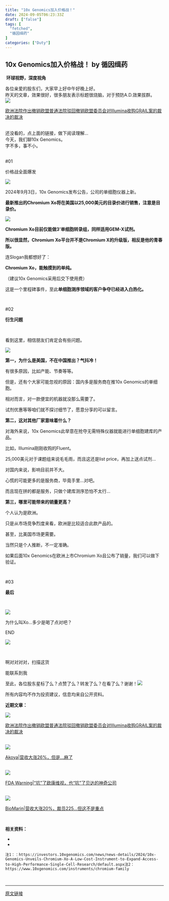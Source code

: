 ```yaml
---
title: "10x Genomics加入价格战！"
date: 2024-09-05T06:23:33Z
draft: ["false"]
tags: [
  "fetched",
  "循因缉药"
]
categories: ["Duty"]
---
```

10x Genomics加入价格战！ by 循因缉药
------
<div><p data-mpa-powered-by="yiban.io"><strong><span> 环球视野，深度视角</span></strong></p><section><mp-common-profile data-pluginname="mpprofile" data-id="MzU3OTYwNjk1NA==" data-headimg="http://mmbiz.qpic.cn/mmbiz_png/icugQvAnqxTpdnicXDtfPzgiaP26T8ecl3Nr7jK6CbzxybDQfqicvlKsfI6AmGbkuoydTicXtqPbwh6e6MStGn3tyPQ/300?wx_fmt=png&amp;wxfrom=19" data-nickname="循因缉药" data-alias="Gene-Med" data-signature="前沿基因科技、创新药物研发深度吃瓜，拒做复读机，从我做起。" data-from="2" data-is_biz_ban="0" data-origin_num="865" data-isban="0" data-biz_account_status="0" data-index="0"></mp-common-profile></section><section><span>各位亲爱的股东们，大家早上好中午好晚上好。</span></section><section><span>昨天的文章，效果很好，很多朋友表示标题很烧脑，对于预防A.D.效果拔群。</span></section><section data-mpa-template="t" data-from="yb-recommend-list"><section data-mpa-template="t" data-from="yb-recommend" data-recommend-article-type="normal" data-recomment-template-id="1" data-recommend-article-id="2247514687_1" data-recommend-article-time="1725379200" data-recommend-article-cover="https://mmbiz.qpic.cn/mmbiz_jpg/icugQvAnqxTrSDEygQ5wsic3icO5xkoVbCeIibYp9XKM4c19I8tSpHrVd7IPSXYoLrooXicpNicMG2Y4c4Ly0bNfC1xw/0?wx_fmt=jpeg" data-recommend-article-title="欧洲法院作出撤销欧盟普通法院驳回撤销欧盟委员会对Illumina收购GRAIL案的裁决的裁决" data-recommend-article-content-url="https://mp.weixin.qq.com/s?__biz=MzU3OTYwNjk1NA==&amp;mid=2247514687&amp;idx=1&amp;sn=17d1a5b20430bf9352f16f267549f4fe&amp;chksm=fd617afaca16f3ec3aa60d7e419c595a714722deaf2bcf4ac1d3d0021115fd6501356e3e3f83#rd"><a href="https://mp.weixin.qq.com/s?__biz=MzU3OTYwNjk1NA==&amp;mid=2247514687&amp;idx=1&amp;sn=17d1a5b20430bf9352f16f267549f4fe&amp;chksm=fd617afaca16f3ec3aa60d7e419c595a714722deaf2bcf4ac1d3d0021115fd6501356e3e3f83&amp;scene=21#wechat_redirect" data-linktype="1"><section data-recommend-type="normal" data-recommend-tid="1" data-mid=""><section data-mid=""><section data-mid=""><span><img data-imgfileid="100031056" data-ratio="0.425" data-src="https://mmbiz.qpic.cn/mmbiz_jpg/icugQvAnqxTrSDEygQ5wsic3icO5xkoVbCeIibYp9XKM4c19I8tSpHrVd7IPSXYoLrooXicpNicMG2Y4c4Ly0bNfC1xw/640?wx_fmt=jpeg" data-w="1080" src="https://mmbiz.qpic.cn/mmbiz_jpg/icugQvAnqxTrSDEygQ5wsic3icO5xkoVbCeIibYp9XKM4c19I8tSpHrVd7IPSXYoLrooXicpNicMG2Y4c4Ly0bNfC1xw/640?wx_fmt=jpeg"></span></section><section data-mid=""><p data-recommend-title="t" data-mid="">欧洲法院作出撤销欧盟普通法院驳回撤销欧盟委员会对Illumina收购GRAIL案的裁决的裁决</p></section></section></section></a></section><br></section><section><span></span></section><section><span>还没看的，点上面的链接，做下阅读理解...</span></section><section><span>今天，我们聊10x Genomics。</span></section><section><span>字不多，事不小。</span></section><section><span><br mpa-from-tpl="t"></span></section><section data-mpa-template="t" mpa-from-tpl="t"><section data-mid="" mpa-from-tpl="t"><section data-mid="" mpa-from-tpl="t"><section data-mid="" mpa-from-tpl="t"><section data-mid="" mpa-from-tpl="t"><p data-mid="">#01</p></section><section data-mid="" mpa-from-tpl="t"><p data-mid="">价格战全面爆发</p></section></section></section></section></section><p><img data-imgfileid="100031057" data-ratio="0.1685185185185185" data-src="https://mmbiz.qpic.cn/mmbiz_png/icugQvAnqxToXhm3ZF23OfaDzgwqKR36Y926zSXecu7PW6roglU6OeOJJ1rdNvzVzLVKM63jhnO8AtdicOMqqcAQ/640?wx_fmt=png&amp;from=appmsg" data-type="png" data-w="1080" src="https://mmbiz.qpic.cn/mmbiz_png/icugQvAnqxToXhm3ZF23OfaDzgwqKR36Y926zSXecu7PW6roglU6OeOJJ1rdNvzVzLVKM63jhnO8AtdicOMqqcAQ/640?wx_fmt=png&amp;from=appmsg"></p><p>2024年9月3日，10x Genomics发布公告，公司的单细胞仪器上新。</p><p><strong>最新推出的Chromium Xo将在美国以25,000美元的目录价进行销售，注意是目录价。</strong></p><p><img data-imgfileid="100031059" data-ratio="0.562962962962963" data-src="https://mmbiz.qpic.cn/mmbiz_png/icugQvAnqxToXhm3ZF23OfaDzgwqKR36Ymr0xPiaWwicaV2m3CfuO8PjqHKQIMXXjHXbdRmibTzChgQPosoHGvg6vQ/640?wx_fmt=png&amp;from=appmsg" data-type="png" data-w="1080" src="https://mmbiz.qpic.cn/mmbiz_png/icugQvAnqxToXhm3ZF23OfaDzgwqKR36Ymr0xPiaWwicaV2m3CfuO8PjqHKQIMXXjHXbdRmibTzChgQPosoHGvg6vQ/640?wx_fmt=png&amp;from=appmsg"></p><p><strong>Chromium Xo目前仅能做3’单细胞转录组，同样适用GEM-X试剂。</strong></p><p><strong>所以很显然，Chromium Xo平台并不是Chromium X的升级版，相反是他的青春版。</strong></p><p>连Slogan我都想好了：</p><p><strong>Chromium Xo，能触摸到的单纯。</strong></p><p>（建议10x Genomics采用后交下使用费）<br></p><p>这是一个里程碑事件，至此<strong>单细胞测序领域的客户争夺已经进入白热化。</strong></p><p><strong><br mpa-from-tpl="t"></strong></p><section data-mpa-template="t" mpa-from-tpl="t"><section data-mid="" mpa-from-tpl="t"><section data-mid="" mpa-from-tpl="t"><section data-mid="" mpa-from-tpl="t"><section data-mid="" mpa-from-tpl="t"><p data-mid="">#02</p></section><section data-mid="" mpa-from-tpl="t"><p data-mid=""><strong>衍生问题</strong></p></section></section></section></section></section><p><br></p><p>看到这里，相信朋友们肯定会有些问题。</p><p><img data-imgfileid="100031058" data-ratio="0.6157407407407407" data-src="https://mmbiz.qpic.cn/mmbiz_png/icugQvAnqxToXhm3ZF23OfaDzgwqKR36Y8icwH5bBbTgZvQGo0OOp51diahL60ibOgOUFwTulqYsDXNLYbfJeWVs8g/640?wx_fmt=png&amp;from=appmsg" data-type="png" data-w="1080" src="https://mmbiz.qpic.cn/mmbiz_png/icugQvAnqxToXhm3ZF23OfaDzgwqKR36Y8icwH5bBbTgZvQGo0OOp51diahL60ibOgOUFwTulqYsDXNLYbfJeWVs8g/640?wx_fmt=png&amp;from=appmsg"></p><p><strong>第一，为什么是美国，不在中国推出？气抖冷！</strong></p><p>有很多原因，比如产能、节奏等等。</p><p>但是，还有个大家可能忽视的原因：国内多是服务商在推10x Genomics的单细胞。</p><p>相对而言，对一款便宜的机器就没那么需要了。</p><p>试剂优惠等等咱们就不探讨细节了，愿意分享的可以留言。</p><p><strong>第二，这对其他厂家意味着什么？</strong></p><p>对海外来说，10x Genomics此举意在抢夺无需特殊仪器就能进行单细胞建库的产品。</p><p>比如，Illumina刚刚收购的Fluent。</p><p>25,000美元对于课题组来说毛毛雨，而且这还是list price，再加上送点试剂...</p><p>对国内来说，影响目前并不大。</p><p>心慌的可能更多的是服务商，毕竟手里...对吧。</p><p>而且现在拼的都是服务，只做个建库测序恐怕不太行...</p><p><strong>第三，哪里可能带来的销量更高？</strong></p><p>个人认为是欧洲。</p><p>只是从市场竞争烈度来看，欧洲是比较适合此款产品的。</p><p>甚至，比美国市场更需要。</p><p>当然只是个人推断，不一定准确。</p><p>如果后面10x Genomics在欧洲上市Chromium Xo且公布了销量，我们可以做下验证。</p><p><strong><br mpa-from-tpl="t"></strong></p><section data-mpa-template="t" mpa-from-tpl="t"><section data-mid="" mpa-from-tpl="t"><section data-mid="" mpa-from-tpl="t"><section data-mid="" mpa-from-tpl="t"><section data-mid="" mpa-from-tpl="t"><p data-mid="">#03</p></section><section data-mid="" mpa-from-tpl="t"><p data-mid=""><strong>最后</strong></p></section></section></section></section></section><p><br></p><p><img data-imgfileid="100031060" data-ratio="0.5935185185185186" data-src="https://mmbiz.qpic.cn/mmbiz_png/icugQvAnqxToXhm3ZF23OfaDzgwqKR36YUGykMwBbgCAae3PKMj9w2YqUp6hMYQPd01RNGENCxF57slb0bYicITg/640?wx_fmt=png&amp;from=appmsg" data-type="png" data-w="1080" src="https://mmbiz.qpic.cn/mmbiz_png/icugQvAnqxToXhm3ZF23OfaDzgwqKR36YUGykMwBbgCAae3PKMj9w2YqUp6hMYQPd01RNGENCxF57slb0bYicITg/640?wx_fmt=png&amp;from=appmsg"></p><p>为什么叫Xo...多少是喝了点对吧？</p><section data-mpa-template="t" mpa-from-tpl="t"><section data-mpa-template="t" data-mpa-template-id="383" data-mpa-category="模板" mpa-from-tpl="t"><section data-mpa-category="模板" data-mid="" mpa-from-tpl="t"><section data-mid="" mpa-from-tpl="t"><p data-mid="">END</p></section></section></section></section><section data-mpa-template="t" mpa-from-tpl="t"><section data-mid="" mpa-from-tpl="t"><section data-mid="" mpa-from-tpl="t"><section data-mid="" mpa-from-tpl="t"><section data-mid="" mpa-from-tpl="t"><section data-mid="" mpa-from-tpl="t"><img data-imgfileid="100031061" data-ratio="0.9902912621359223" data-w="412" data-src="https://mmbiz.qpic.cn/mmbiz_png/icugQvAnqxToOeEMcaJhfIv0PGhthDHPvF2EtJcJVNuCa5Ay8ES6HEfzD7J9mhW449OdW3HxyXrqbgRKVgtaHpA/640?wx_fmt=other&amp;wxfrom=5&amp;wx_lazy=1&amp;wx_co=1&amp;tp=webp" src="https://mmbiz.qpic.cn/mmbiz_png/icugQvAnqxToOeEMcaJhfIv0PGhthDHPvF2EtJcJVNuCa5Ay8ES6HEfzD7J9mhW449OdW3HxyXrqbgRKVgtaHpA/640?wx_fmt=other&amp;wxfrom=5&amp;wx_lazy=1&amp;wx_co=1&amp;tp=webp"></section><section data-mid="" mpa-from-tpl="t"><section data-mid="" mpa-from-tpl="t"><section data-mid="" mpa-from-tpl="t"><p data-mid=""><br></p></section><section data-mid="" mpa-from-tpl="t"><p data-mid="">啊对对对对，<span>扫描这货</span></p><p data-mid=""><span>能联系到我</span></p></section></section></section></section></section></section></section></section><p>至此，各位股东星标了么？点赞了么？转发了么？在看了么？谢谢！<img data-ratio="1" data-w="128" data-src="https://res.wx.qq.com/t/wx_fed/we-emoji/res/v1.3.10/assets/Expression/Expression_45@2x.png" src="https://res.wx.qq.com/t/wx_fed/we-emoji/res/v1.3.10/assets/Expression/Expression_45@2x.png"></p><p>所有内容均不作为投资建议，信息均来自公开资料。</p><p><strong>近期文章：</strong></p><section data-mpa-template="t" data-from="yb-recommend-list"><section data-mpa-template="t" data-from="yb-recommend" data-recommend-article-type="normal" data-recomment-template-id="1" data-recommend-article-id="2247514687_1" data-recommend-article-time="1725379200" data-recommend-article-cover="https://mmbiz.qpic.cn/mmbiz_jpg/icugQvAnqxTrSDEygQ5wsic3icO5xkoVbCeIibYp9XKM4c19I8tSpHrVd7IPSXYoLrooXicpNicMG2Y4c4Ly0bNfC1xw/0?wx_fmt=jpeg" data-recommend-article-title="欧洲法院作出撤销欧盟普通法院驳回撤销欧盟委员会对Illumina收购GRAIL案的裁决的裁决" data-recommend-article-content-url="https://mp.weixin.qq.com/s?__biz=MzU3OTYwNjk1NA==&amp;mid=2247514687&amp;idx=1&amp;sn=17d1a5b20430bf9352f16f267549f4fe&amp;chksm=fd617afaca16f3ec3aa60d7e419c595a714722deaf2bcf4ac1d3d0021115fd6501356e3e3f83#rd"><a href="https://mp.weixin.qq.com/s?__biz=MzU3OTYwNjk1NA==&amp;mid=2247514687&amp;idx=1&amp;sn=17d1a5b20430bf9352f16f267549f4fe&amp;chksm=fd617afaca16f3ec3aa60d7e419c595a714722deaf2bcf4ac1d3d0021115fd6501356e3e3f83&amp;scene=21#wechat_redirect" data-linktype="1"><section data-recommend-type="normal" data-recommend-tid="1" data-mid=""><section data-mid=""><section data-mid=""><span><img data-imgfileid="100031062" data-ratio="0.425" data-src="https://mmbiz.qpic.cn/mmbiz_jpg/icugQvAnqxTrSDEygQ5wsic3icO5xkoVbCeIibYp9XKM4c19I8tSpHrVd7IPSXYoLrooXicpNicMG2Y4c4Ly0bNfC1xw/640?wx_fmt=jpeg" data-w="1080" src="https://mmbiz.qpic.cn/mmbiz_jpg/icugQvAnqxTrSDEygQ5wsic3icO5xkoVbCeIibYp9XKM4c19I8tSpHrVd7IPSXYoLrooXicpNicMG2Y4c4Ly0bNfC1xw/640?wx_fmt=jpeg"></span></section><section data-mid=""><p data-recommend-title="t" data-mid="">欧洲法院作出撤销欧盟普通法院驳回撤销欧盟委员会对Illumina收购GRAIL案的裁决的裁决</p></section></section></section></a></section><br><section data-mpa-template="t" data-from="yb-recommend" data-recommend-article-type="normal" data-recomment-template-id="1" data-recommend-article-id="2247514638_1" data-recommend-article-time="1725292800" data-recommend-article-cover="https://mmbiz.qpic.cn/mmbiz_jpg/icugQvAnqxTqaEtcVHQYwwRRtYTLC5Plw0tpicCfdicUxL7DXQkuoEtossBzCkVdyptDwrKVJDrKv62g3exusDX1w/0?wx_fmt=jpeg" data-recommend-article-title="Akoya|营收大涨26%，但是...麻了" data-recommend-article-content-url="https://mp.weixin.qq.com/s?__biz=MzU3OTYwNjk1NA==&amp;mid=2247514638&amp;idx=1&amp;sn=d7a02f4d1027bcfa43b4393fc33ec778&amp;chksm=fd617acbca16f3dd1cc069cdc8b1405e18e75287ff17fc9f7dc29148f5cc6cb6dae6a007fe6e#rd"><a href="https://mp.weixin.qq.com/s?__biz=MzU3OTYwNjk1NA==&amp;mid=2247514638&amp;idx=1&amp;sn=d7a02f4d1027bcfa43b4393fc33ec778&amp;chksm=fd617acbca16f3dd1cc069cdc8b1405e18e75287ff17fc9f7dc29148f5cc6cb6dae6a007fe6e&amp;scene=21#wechat_redirect" data-linktype="1"><section data-recommend-type="normal" data-recommend-tid="1" data-mid=""><section data-mid=""><section data-mid=""><span><img data-imgfileid="100031065" data-ratio="0.425" data-src="https://mmbiz.qpic.cn/mmbiz_jpg/icugQvAnqxTqaEtcVHQYwwRRtYTLC5Plw0tpicCfdicUxL7DXQkuoEtossBzCkVdyptDwrKVJDrKv62g3exusDX1w/640?wx_fmt=jpeg" data-w="1080" src="https://mmbiz.qpic.cn/mmbiz_jpg/icugQvAnqxTqaEtcVHQYwwRRtYTLC5Plw0tpicCfdicUxL7DXQkuoEtossBzCkVdyptDwrKVJDrKv62g3exusDX1w/640?wx_fmt=jpeg"></span></section><section data-mid=""><p data-recommend-title="t" data-mid="">Akoya|营收大涨26%，但是...麻了</p></section></section></section></a></section><br><section data-mpa-template="t" data-from="yb-recommend" data-recommend-article-type="normal" data-recomment-template-id="1" data-recommend-article-id="2247514617_1" data-recommend-article-time="1725206400" data-recommend-article-cover="https://mmbiz.qpic.cn/mmbiz_jpg/icugQvAnqxToxQefiafib5hw8RHvsEBS2A7y1alu2fCLWEQgsUmozsF2LIoibZq4vicG0DdO8B62R0JdD9yVR2c2xSQ/0?wx_fmt=jpeg" data-recommend-article-title="FDA Warning|“坑”了欧康维视，也“坑”了贝达的神奇公司" data-recommend-article-content-url="https://mp.weixin.qq.com/s?__biz=MzU3OTYwNjk1NA==&amp;mid=2247514617&amp;idx=1&amp;sn=b49d590f158fa31fe3598c625fee378c&amp;chksm=fd61793cca16f02ae5d7cb8aaf343537941fa64c0b0c29fa7fa5681423b3336b753290363f48#rd"><a href="https://mp.weixin.qq.com/s?__biz=MzU3OTYwNjk1NA==&amp;mid=2247514617&amp;idx=1&amp;sn=b49d590f158fa31fe3598c625fee378c&amp;chksm=fd61793cca16f02ae5d7cb8aaf343537941fa64c0b0c29fa7fa5681423b3336b753290363f48&amp;scene=21#wechat_redirect" data-linktype="1"><section data-recommend-type="normal" data-recommend-tid="1" data-mid=""><section data-mid=""><section data-mid=""><span><img data-imgfileid="100031063" data-ratio="0.425" data-src="https://mmbiz.qpic.cn/mmbiz_jpg/icugQvAnqxToxQefiafib5hw8RHvsEBS2A7y1alu2fCLWEQgsUmozsF2LIoibZq4vicG0DdO8B62R0JdD9yVR2c2xSQ/640?wx_fmt=jpeg" data-w="1080" src="https://mmbiz.qpic.cn/mmbiz_jpg/icugQvAnqxToxQefiafib5hw8RHvsEBS2A7y1alu2fCLWEQgsUmozsF2LIoibZq4vicG0DdO8B62R0JdD9yVR2c2xSQ/640?wx_fmt=jpeg"></span></section><section data-mid=""><p data-recommend-title="t" data-mid="">FDA Warning|“坑”了欧康维视，也“坑”了贝达的神奇公司</p></section></section></section></a></section><br><section data-mpa-template="t" data-from="yb-recommend" data-recommend-article-type="normal" data-recomment-template-id="1" data-recommend-article-id="2247514590_1" data-recommend-article-time="1725120000" data-recommend-article-cover="https://mmbiz.qpic.cn/mmbiz_jpg/icugQvAnqxTq2YRibw2pYYnia3VTz7zcyPKgThSnj4C5ic2dewQt1keHyPJUJIuZblZf9twXQqP9PcJcLuGiaMs0ICw/0?wx_fmt=jpeg" data-recommend-article-title="BioMarin|营收大涨20%，裁员225...但这不是重点" data-recommend-article-content-url="https://mp.weixin.qq.com/s?__biz=MzU3OTYwNjk1NA==&amp;mid=2247514590&amp;idx=1&amp;sn=f3265d59eb566ac7f7e7de9c19ef7187&amp;chksm=fd61791bca16f00da70a9b975c422df726c68ee43048a00b81b0ea491711366ae421701ff120#rd"><a href="https://mp.weixin.qq.com/s?__biz=MzU3OTYwNjk1NA==&amp;mid=2247514590&amp;idx=1&amp;sn=f3265d59eb566ac7f7e7de9c19ef7187&amp;chksm=fd61791bca16f00da70a9b975c422df726c68ee43048a00b81b0ea491711366ae421701ff120&amp;scene=21#wechat_redirect" data-linktype="1"><section data-recommend-type="normal" data-recommend-tid="1" data-mid=""><section data-mid=""><section data-mid=""><span><img data-imgfileid="100031064" data-ratio="0.425" data-src="https://mmbiz.qpic.cn/mmbiz_jpg/icugQvAnqxTq2YRibw2pYYnia3VTz7zcyPKgThSnj4C5ic2dewQt1keHyPJUJIuZblZf9twXQqP9PcJcLuGiaMs0ICw/640?wx_fmt=jpeg" data-w="1080" src="https://mmbiz.qpic.cn/mmbiz_jpg/icugQvAnqxTq2YRibw2pYYnia3VTz7zcyPKgThSnj4C5ic2dewQt1keHyPJUJIuZblZf9twXQqP9PcJcLuGiaMs0ICw/640?wx_fmt=jpeg"></span></section><section data-mid=""><p data-recommend-title="t" data-mid="">BioMarin|营收大涨20%，裁员225...但这不是重点</p></section></section></section></a></section><br></section><p><strong>相关资料：</strong><strong></strong></p><section><ul><li><li></ul><pre data-lang="ruby"><code><span>注<span>1</span>：：<span>https:</span>/<span>/investors.10xgenomics.com/news</span><span>/news-details/</span><span>2024</span>/<span>10</span>x-Genomics-Unveils-Chromium-Xo-A-Low-Cost-Instrument-to-Expand-Access-to-High-Performance-Single-Cell-Research/default.aspx</span></code><code><span>注<span>2</span>：<span>https:</span>/<span>/www.10xgenomics.com/instruments</span><span>/chromium-family</span></span></code></pre></section><p><br></p><p><mp-style-type data-value="3"></mp-style-type></p></div>  
<hr>
<a href="https://mp.weixin.qq.com/s/8yj3JwtnqxS-4x6dRYhDxw",target="_blank" rel="noopener noreferrer">原文链接</a>
